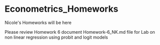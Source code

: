 # Econometrics_Homeworks
Nicole's Homeworks will be here


Please review Homework 6 document Homework-6_NK.md file for Lab on non linear regression using probit and logit models
